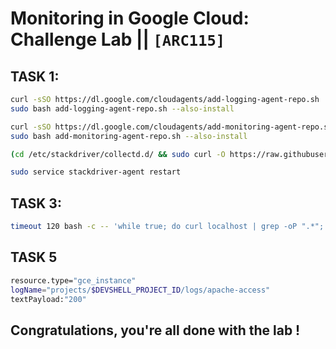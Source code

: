 # Monitoring in Google Cloud: Challenge Lab || `[ARC115]`


## TASK 1:

```bash
curl -sSO https://dl.google.com/cloudagents/add-logging-agent-repo.sh
sudo bash add-logging-agent-repo.sh --also-install
```

```bash
curl -sSO https://dl.google.com/cloudagents/add-monitoring-agent-repo.sh
sudo bash add-monitoring-agent-repo.sh --also-install
```

```bash
(cd /etc/stackdriver/collectd.d/ && sudo curl -O https://raw.githubusercontent.com/Stackdriver/stackdriver-agent-service-configs/master/etc/collectd.d/apache.conf)
```

```bash
sudo service stackdriver-agent restart
```

## TASK 3:

```bash
timeout 120 bash -c -- 'while true; do curl localhost | grep -oP ".*"; sleep .1s;done '
```

## TASK 5
```bash
resource.type="gce_instance"
logName="projects/$DEVSHELL_PROJECT_ID/logs/apache-access"
textPayload:"200"
```

## Congratulations, you're all done with the lab !
